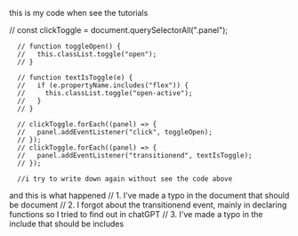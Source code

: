 this is my code when see the tutorials

// const clickToggle = document.querySelectorAll(".panel");

      // function toggleOpen() {
      //   this.classList.toggle("open");
      // }

      // function textIsToggle(e) {
      //   if (e.propertyName.includes("flex")) {
      //     this.classList.toggle("open-active");
      //   }
      // }

      // clickToggle.forEach((panel) => {
      //   panel.addEventListener("click", toggleOpen);
      // });
      // clickToggle.forEach((panel) => {
      //   panel.addEventListener("transitionend", textIsToggle);
      // });

      //i try to write down again without see the code above

and this is what happened
// 1. I've made a typo in the document that should be document
// 2. I forgot about the transitionend event, mainly in declaring functions so I tried to find out in chatGPT
// 3. I've made a typo in the include that should be includes
